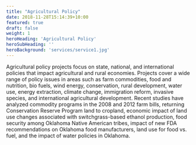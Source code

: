 ```yaml
---
title: "Agricultural Policy"
date: 2018-11-28T15:14:39+10:00
featured: true
draft: false
weight: 1
heroHeading: 'Agricultural Policy'
heroSubHeading: ''
heroBackground: 'services/service1.jpg'
---
```


Agricultural policy projects focus on state, national, and international policies that impact agricultural and rural economies. Projects cover a wide range of policy issues in areas such as farm commodities, food and nutrition, bio fuels, wind energy, conservation, rural development, water use, energy extraction, climate change, immigration reform, invasive species, and international agricultural development. Recent studies have analyzed commodity programs in the 2008 and 2012 farm bills, returning Conservation Reserve Program land to cropland, economic impact of land use changes associated with switchgrass-based ethanol production, food security among Oklahoma Native American tribes, impact of new FDA recommendations on Oklahoma food manufacturers, land use for food vs. fuel, and the impact of water policies in Oklahoma.
